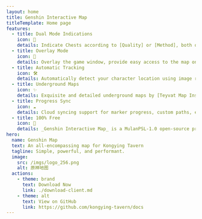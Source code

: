 ```yaml
---
layout: home
title: Genshin Interactive Map
titleTemplate: Home page
features:
  - title: Dual Mode Indications
    icon: 🦾
    details: Indicate Chests according to [Quality] or [Method], both options display all chests within the selected sub-region.
  - title: Overlay Mode
    icon: 🎪
    details: Overlay the game window, provide easy access to the map on single display users
  - title: Automatic Tracking
    icon: 🛠
    details: Automatically detect your character location using image recognition and display a simultaneous player indicator on the **map client**
  - title: Underground Maps
    icon: ✨
    details: Exquisite and detailed underground maps by [Teyvat Map Institute], professionally composed with levels and navigational illustrations
  - title: Progress Sync
    icon: ☁️
    details: Cloud syncing support for marker progress, custom paths, etc.
  - title: 100% Free
    icon: 🎉
    details: _Genshin Interactive Map_ is a MulanPSL-1.0 open-source project, it is also AD-free.
hero:
  name: Genshin Map
  text: An all-encompassing map for Kongying Tavern
  tagline: Simple, powerful, and performant.
  image:
    src: /imgs/logo_256.png
    alt: 原神地图
  actions:
    - theme: brand
      text: Download Now
      link: ./download-client.md
    - theme: alt
      text: View on GitHub
      link: https://github.com/kongying-tavern/docs
---
```

